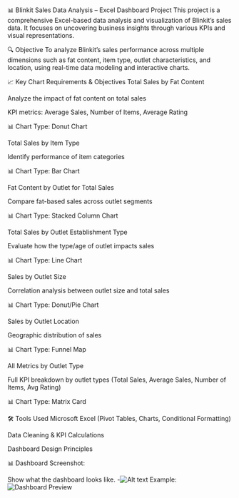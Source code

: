 📊 Blinkit Sales Data Analysis – Excel Dashboard Project
This project is a comprehensive Excel-based data analysis and visualization of Blinkit’s sales data. It focuses on uncovering business insights through various KPIs and visual representations.

🔍 Objective
To analyze Blinkit’s sales performance across multiple dimensions such as fat content, item type, outlet characteristics, and location, using real-time data modeling and interactive charts.

📈 Key Chart Requirements & Objectives
Total Sales by Fat Content

Analyze the impact of fat content on total sales

KPI metrics: Average Sales, Number of Items, Average Rating

📊 Chart Type: Donut Chart

Total Sales by Item Type

Identify performance of item categories

📊 Chart Type: Bar Chart

Fat Content by Outlet for Total Sales

Compare fat-based sales across outlet segments

📊 Chart Type: Stacked Column Chart

Total Sales by Outlet Establishment Type

Evaluate how the type/age of outlet impacts sales

📊 Chart Type: Line Chart

Sales by Outlet Size

Correlation analysis between outlet size and total sales

📊 Chart Type: Donut/Pie Chart

Sales by Outlet Location

Geographic distribution of sales

📊 Chart Type: Funnel Map

All Metrics by Outlet Type

Full KPI breakdown by outlet types (Total Sales, Average Sales, Number of Items, Avg Rating)

📊 Chart Type: Matrix Card

🛠 Tools Used
Microsoft Excel (Pivot Tables, Charts, Conditional Formatting)

Data Cleaning & KPI Calculations

Dashboard Design Principles

📊 Dashboard Screenshot:

Show what the dashboard looks like. -![Alt text](https://github.com/username/repo/assets/image/png)
Example: ![Dashboard Preview]([https://github.com/komal2315/Power-BI---Shopify-Analysis/blob/main/Shopify%20Dashboard%20Image.png](https://github.com/komal2315/Excel-Project---Blinkit-Data-Analysis/blob/main/Blinkit%20Dashboard%20Image.jpeg))




